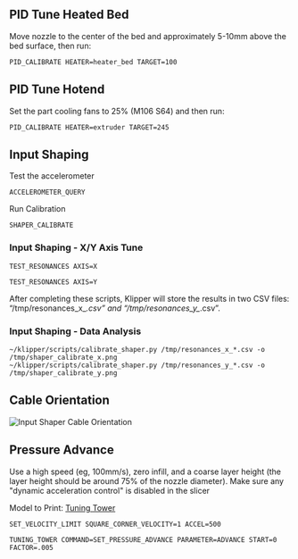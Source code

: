 ## PID Tune Heated Bed
Move nozzle to the center of the bed and approximately 5-10mm above the bed surface, then run:
```gcode
PID_CALIBRATE HEATER=heater_bed TARGET=100
```

## PID Tune Hotend
Set the part cooling fans to 25% (M106 S64) and then run:
```gcode
PID_CALIBRATE HEATER=extruder TARGET=245
```

## Input Shaping
Test the accelerometer
```gcode
ACCELEROMETER_QUERY
```
Run Calibration
```gcode
SHAPER_CALIBRATE
```

### Input Shaping - X/Y Axis Tune

```gcode
TEST_RESONANCES AXIS=X
```
```gcode
TEST_RESONANCES AXIS=Y
```
After completing these scripts, Klipper will store the results in two CSV files: “/tmp/resonances_x_*.csv” and “/tmp/resonances_y_*.csv”.

### Input Shaping - Data Analysis
```
~/klipper/scripts/calibrate_shaper.py /tmp/resonances_x_*.csv -o /tmp/shaper_calibrate_x.png
~/klipper/scripts/calibrate_shaper.py /tmp/resonances_y_*.csv -o /tmp/shaper_calibrate_y.png
```

## Cable Orientation
![Input Shaper Cable Orientation](https://docs.ldomotors.com/input_shaper_kit/pi_zero_2w.jpg "Input Shaper Cable Orientation")

## Pressure Advance

Use a high speed (eg, 100mm/s), zero infill, and a coarse layer height (the layer height should be around 75% of the nozzle diameter). Make sure any "dynamic acceleration control" is disabled in the slicer

Model to Print: [Tuning Tower](https://www.klipper3d.org/prints/square_tower.stl)
```
SET_VELOCITY_LIMIT SQUARE_CORNER_VELOCITY=1 ACCEL=500
```
```
TUNING_TOWER COMMAND=SET_PRESSURE_ADVANCE PARAMETER=ADVANCE START=0 FACTOR=.005
```

